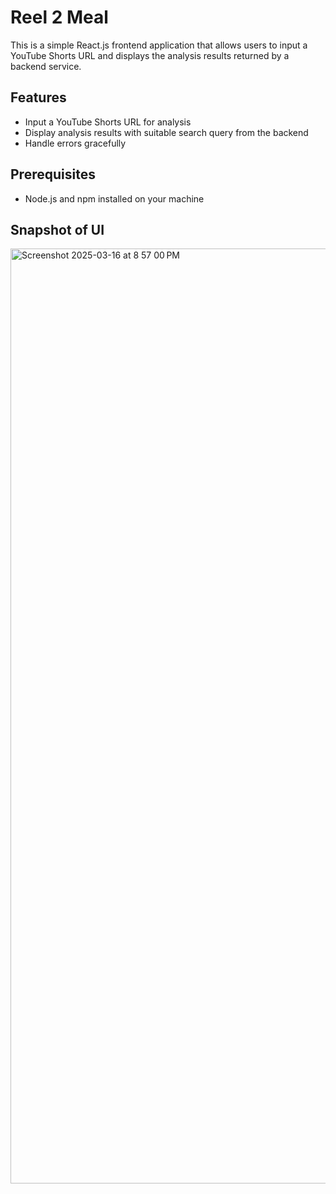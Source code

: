 # Reel 2 Meal

This is a simple React.js frontend application that allows users to input a YouTube Shorts URL and displays the analysis results returned by a backend service.

## Features

- Input a YouTube Shorts URL for analysis
- Display analysis results with suitable search query from the backend
- Handle errors gracefully

## Prerequisites

- Node.js and npm installed on your machine

## Snapshot of UI
<img width="1496" alt="Screenshot 2025-03-16 at 8 57 00 PM" src="https://github.com/user-attachments/assets/31db3212-975a-4a7f-85d0-19bdd7125cd8" />
